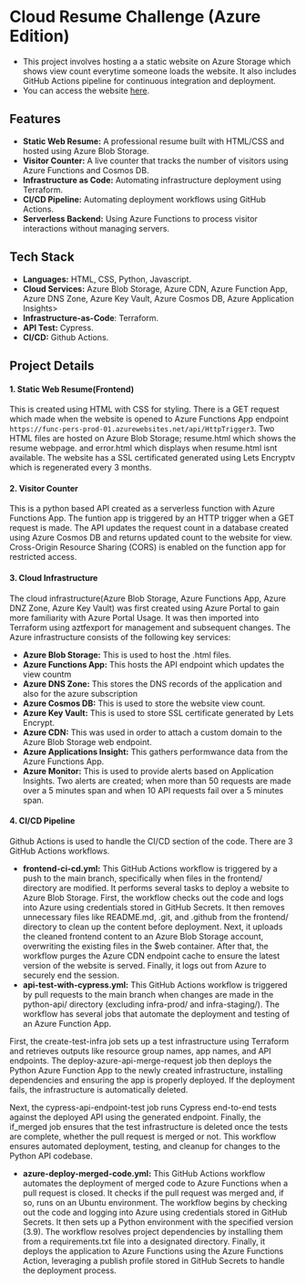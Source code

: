 # Cloud Resume Challenge (Azure Edition)
- This project involves hosting a a static website on Azure Storage which shows view count everytime someone loads the website. It also includes GitHub Actions pipeline for continuous integration and deployment.
- You can access the website [here](http://qrcode.ebamforesume.cloud).

## Features
- **Static Web Resume:** A professional resume built with HTML/CSS and hosted using Azure Blob Storage.
- **Visitor Counter:** A live counter that tracks the number of visitors using Azure Functions and Cosmos DB.
- **Infrastructure as Code:** Automating infrastructure deployment using Terraform.
- **CI/CD Pipeline:** Automating deployment workflows using GitHub Actions.
- **Serverless Backend:** Using Azure Functions to process visitor interactions without managing servers.

## Tech Stack
- **Languages:** HTML, CSS, Python, Javascript.
- **Cloud Services:** Azure Blob Storage, Azure CDN, Azure Function App, Azure DNS Zone, Azure Key Vault, Azure Cosmos DB, Azure Application Insights>
- **Infrastructure-as-Code**: Terraform.
- **API Test:** Cypress.
- **CI/CD:** Github Actions.

## Project Details
#### 1. Static Web Resume(Frontend)
This is created using HTML with CSS for styling. There is a GET request which made when the website is opened to Azure Functions App endpoint `https://func-pers-prod-01.azurewebsites.net/api/HttpTrigger3`.
Two HTML files are hosted on Azure Blob Storage; resume.html which shows the resume webpage. and error.html which displays when resume.html isnt available. The website has a SSL certificated generated using Lets Encryptv which is regenerated every 3 months.

#### 2. Visitor Counter
This is a python based API created as a serverless function with Azure Functions App. The funtion app is triggered by an HTTP trigger when a GET request is made. The API updates the request count in a database created using Azure Cosmos DB and returns updated count to the website for view. Cross-Origin Resource Sharing (CORS) is enabled on the function app for restricted access.

#### 3. Cloud Infrastructure
The cloud infrastructure(Azure Blob Storage, Azure Functions App, Azure DNZ Zone, Azure Key Vault) was first created using Azure Portal to gain more familiarity with Azure Portal Usage. It was then imported into Terraform using aztfexport for management and subsequent changes.
The Azure infrastructure consists of the following key services:
- **Azure Blob Storage:** This is used to host the .html files.
- **Azure Functions App:** This hosts the API endpoint which updates the view countm
- **Azure DNS Zone:** This stores the DNS records of the application and also for the azure subscription
- **Azure Cosmos DB:** This is used to store the website view count.
- **Azure Key Vault:** This is used to store SSL certificate generated by Lets Encrypt.
- **Azure CDN:** This was used in order to attach a custom domain to the Azure Blob Storage web endpoint.
- **Azure Applications Insight:** This gathers performwance data from the Azure Functions App.
- **Azure Monitor:** This is used to provide alerts based on Application Insights. Two alerts are created; when more than 50 requests are made over a 5 minutes span and when 10 API requests fail over a 5 minutes span.

#### 4. CI/CD Pipeline
Github Actions is used to handle the CI/CD section of the code. There are 3 GitHub Actions workflows.
- **frontend-ci-cd.yml:** 
This GitHub Actions workflow is triggered by a push to the main branch, specifically when files in the frontend/ directory are modified. It performs several tasks to deploy a website to Azure Blob Storage. First, the workflow checks out the code and logs into Azure using credentials stored in GitHub Secrets. It then removes unnecessary files like README.md, .git, and .github from the frontend/ directory to clean up the content before deployment. Next, it uploads the cleaned frontend content to an Azure Blob Storage account, overwriting the existing files in the $web container. After that, the workflow purges the Azure CDN endpoint cache to ensure the latest version of the website is served. Finally, it logs out from Azure to securely end the session.
- **api-test-with-cypress.yml:**
This GitHub Actions workflow is triggered by pull requests to the main branch when changes are made in the python-api/ directory (excluding infra-prod/ and infra-staging/). The workflow has several jobs that automate the deployment and testing of an Azure Function App.

First, the create-test-infra job sets up a test infrastructure using Terraform and retrieves outputs like resource group names, app names, and API endpoints. The deploy-azure-api-merge-request job then deploys the Python Azure Function App to the newly created infrastructure, installing dependencies and ensuring the app is properly deployed. If the deployment fails, the infrastructure is automatically deleted.

Next, the cypress-api-endpoint-test job runs Cypress end-to-end tests against the deployed API using the generated endpoint. Finally, the if_merged job ensures that the test infrastructure is deleted once the tests are complete, whether the pull request is merged or not. This workflow ensures automated deployment, testing, and cleanup for changes to the Python API codebase.
- **azure-deploy-merged-code.yml:**
This GitHub Actions workflow automates the deployment of merged code to Azure Functions when a pull request is closed. It checks if the pull request was merged and, if so, runs on an Ubuntu environment. The workflow begins by checking out the code and logging into Azure using credentials stored in GitHub Secrets. It then sets up a Python environment with the specified version (3.9). The workflow resolves project dependencies by installing them from a requirements.txt file into a designated directory. Finally, it deploys the application to Azure Functions using the Azure Functions Action, leveraging a publish profile stored in GitHub Secrets to handle the deployment process.









